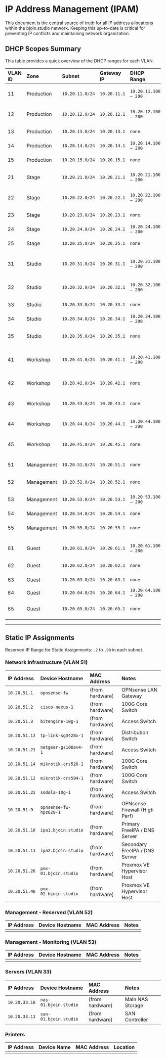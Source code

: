 # IP Address Management (IPAM)

This document is the central source of truth for all IP address allocations within the bjoin.studio network. Keeping this up-to-date is critical for preventing IP conflicts and maintaining network organization.

## DHCP Scopes Summary

This table provides a quick overview of the DHCP ranges for each VLAN.

| VLAN ID | Zone         | Subnet           | Gateway IP     | DHCP Range                  | Notes                                      |
|:--------|:-------------|:-----------------|:---------------|:----------------------------|:-------------------------------------------|
| 11      | Production   | `10.20.11.0/24`  | `10.20.11.1`   | `10.20.11.100 – 200`        | General workstations (PROD-WIRED-1)        |
| 12      | Production   | `10.20.12.0/24`  | `10.20.12.1`   | `10.20.12.100 – 200`        | High-performance nodes (PROD-WIRED-10)     |
| 13      | Production   | `10.20.13.0/24`  | `10.20.13.1`   | `none`                      | Reserved (PROD-RESERVED)                   |
| 14      | Production   | `10.20.14.0/24`  | `10.20.14.1`   | `10.20.14.100 – 200`        | WiFi clients (PROD-WIFI)                   |
| 15      | Production   | `10.20.15.0/24`  | `10.20.15.1`   | `none`                      | Monitoring (PROD-MONITOR)                  |
| 21      | Stage        | `10.20.21.0/24`  | `10.20.21.1`   | `10.20.21.100 – 200`        | Capture & control devices (STAGE-WIRED-1)  |
| 22      | Stage        | `10.20.22.0/24`  | `10.20.22.1`   | `10.20.22.100 – 200`        | Image transfer servers (STAGE-WIRED-10)    |
| 23      | Stage        | `10.20.23.0/24`  | `10.20.23.1`   | `none`                      | Reserved (STAGE-RESERVED)                  |
| 24      | Stage        | `10.20.24.0/24`  | `10.20.24.1`   | `10.20.24.100 – 200`        | WiFi clients (STAGE-WIFI)                  |
| 25      | Stage        | `10.20.25.0/24`  | `10.20.25.1`   | `none`                      | Monitoring (STAGE_MONITOR)                 |
| 31      | Studio       | `10.20.31.0/24`  | `10.20.31.1`   | `10.20.31.100 – 200`        | Creative workstations (STUDIO-WIRED_1)     |
| 32      | Studio       | `10.20.32.0/24`  | `10.20.32.1`   | `10.20.32.100 – 200`        | High-performance editing (STUDIO-WIRED-10) |
| 33      | Studio       | `10.20.33.0/24`  | `10.20.33.1`   | `none`                      | Servers (STUDIO-WIRED-100)                 |
| 34      | Studio       | `10.20.34.0/24`  | `10.20.34.1`   | `10.20.34.100 – 200`        | WiFi clients (STUDIO-WIFI)                 |
| 35      | Studio       | `10.20.35.0/24`  | `10.20.35.1`   | `none`                      | Monitoring (STUDIO-MONITOR)                |
| 41      | Workshop     | `10.20.41.0/24`  | `10.20.41.1`   | `10.20.41.100 – 200`        | Engineering stations (WORKSHOP-WIRED-1)    |
| 42      | Workshop     | `10.20.42.0/24`  | `10.20.42.1`   | `none`                      | Reserved (WORKSHOP-RESV-1)                 |
| 43      | Workshop     | `10.20.43.0/24`  | `10.20.43.1`   | `none`                      | Reserved (WORKSHOP-RESV-2)                 |
| 44      | Workshop     | `10.20.44.0/24`  | `10.20.44.1`   | `10.20.44.100 – 200`        | WiFi clients (WORKSHOP-WIFI)               |
| 45      | Workshop     | `10.20.45.0/24`  | `10.20.45.1`   | `none`                      | Monitoring (WORKSHOP-MONITOR)              |
| 51      | Management   | `10.20.51.0/24`  | `10.20.51.1`   | `none`                      | Network Infrastructure (MGMT-WIRED-1)      |
| 52      | Management   | `10.20.52.0/24`  | `10.20.52.1`   | `none`                      | Reserved (MGMT-WIRED-10)                   |
| 53      | Management   | `10.20.53.0/24`  | `10.20.53.1`   | `10.20.53.100 – 200`        | Monitoring devices (MGMT-WIRED-100)        |
| 54      | Management   | `10.20.54.0/24`  | `10.20.54.1`   | `none`                      | WiFi (MGMT-WIFI)                           |
| 55      | Management   | `10.20.55.0/24`  | `10.20.55.1`   | `none`                      | Monitoring (MGMT-MONITOR)                  |
| 61      | Guest        | `10.20.61.0/24`  | `10.20.61.1`   | `10.20.61.100 – 200`        | Visitor Devices (GUEST-WIRED-1)            |
| 62      | Guest        | `10.20.62.0/24`  | `10.20.62.1`   | `none`                      | Reserved (GUEST-RESV-1)                    |
| 63      | Guest        | `10.20.63.0/24`  | `10.20.63.1`   | `none`                      | Reserved (GUEST-RESV-2)                    |
| 64      | Guest        | `10.20.64.0/24`  | `10.20.64.1`   | `10.20.64.100 – 200`        | WiFi (GUEST-WIFI)                          |
| 65      | Guest        | `10.20.65.0/24`  | `10.20.65.1`   | `none`                      | Monitoring (GUEST-MONITOR)                 |

---

## Static IP Assignments

Reserved IP Range for Static Assignments: `.2` to `.99` in each subnet.

### Network Infrastructure (VLAN 51)

| IP Address     | Device Hostname        | MAC Address        | Notes                            |
|:---------------|:-----------------------|:-------------------|:---------------------------------|
| `10.20.51.1`   | `opnsense-fw`          | (from hardware)    | OPNsense LAN Gateway             |
| `10.20.51.2`   | `cisco-nexus-1`        | (from hardware)    | 100G Core Switch                 |
| `10.20.51.3`   | `bitengine-10g-1`      | (from hardware)    | Access Switch                    |
| `10.20.51.13`  | `tp-link-sg3428x-1`    | (from hardware)    | Distribution Switch              |
| `10.20.51.21`  | `netgear-gs108ev4-1`   | (from hardware)    | Access Switch                    |
| `10.20.51.14`  | `mikrotik-crs520-1`    | (from hardware)    | 100G Core Switch                 |
| `10.20.51.12`  | `mikrotik-crs504-1`    | (from hardware)    | 100G Core Switch                 |
| `10.20.51.22`  | `sodola-10g-1`         | (from hardware)    | Access Switch                    |
| `10.20.51.9`   | `opnsense-fw-hpz620-1` | (from hardware)    | OPNsense Firewall (High Perf)    |
| `10.20.51.10`  | `ipa1.bjoin.studio`    | (from hardware)    | Primary FreeIPA / DNS Server     |
| `10.20.51.11`  | `ipa2.bjoin.studio`    | (from hardware)    | Secondary FreeIPA / DNS Server   |
| `10.20.51.20`  | `pmx-01.bjoin.studio`  | (from hardware)    | Proxmox VE Hypervisor Host       |
| `10.20.51.40`  | `pmx-02.bjoin.studio`  | (from hardware)    | Proxmox VE Hypervisor Host       |

### Management - Reserved (VLAN 52)

| IP Address     | Device Hostname        | MAC Address        | Notes                            |
|:---------------|:-----------------------|:-------------------|:---------------------------------|
|                |                        |                    |                                  |

### Management - Monitoring (VLAN 53)

| IP Address     | Device Hostname        | MAC Address        | Notes                            |
|:---------------|:-----------------------|:-------------------|:---------------------------------|
|                |                        |                    |                                  |

### Servers (VLAN 33)

| IP Address     | Device Hostname        | MAC Address        | Notes                            |
|:---------------|:-----------------------|:-------------------|:---------------------------------|
| `10.20.33.10`  | `nas-01.bjoin.studio`  | (from hardware)    | Main NAS Storage                 |
| `10.20.33.11`  | `san-01.bjoin.studio`  | (from hardware)    | SAN Controller                   |

### Printers

| IP Address     | Device Name            | MAC Address        | Location                         |
|:---------------|:-----------------------|:-------------------|:---------------------------------|
|                |                        |                    |                                  |
